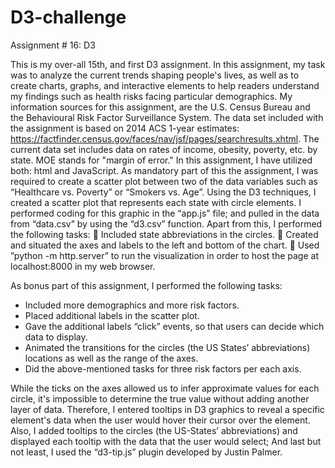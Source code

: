 # D3-challenge
Assignment # 16: D3

This is my over-all 15th, and first D3 assignment. In this assignment, my task was to analyze the current trends shaping people's lives, as well as to create charts, graphs, and interactive elements to help readers understand my findings such as health risks facing particular demographics. My information sources for this assignment, are the U.S. Census Bureau and the Behavioural Risk Factor Surveillance System.
The data set included with the assignment is based on 2014 ACS 1-year estimates: https://factfinder.census.gov/faces/nav/jsf/pages/searchresults.xhtml. The current data set includes data on rates of income, obesity, poverty, etc. by state. MOE stands for "margin of error."
In this assignment, I have utilized both: html and JavaScript.
As mandatory part of this the assignment, I was required to create a scatter plot between two of the data variables such as “Healthcare vs. Poverty” or “Smokers vs. Age”.
Using the D3 techniques, I created a scatter plot that represents each state with circle elements. I performed coding for this graphic in the “app.js” file; and pulled in the data from “data.csv” by using the “d3.csv” function. Apart from this, I performed the following tasks:
	Included state abbreviations in the circles.
	Created and situated the axes and labels to the left and bottom of the chart.
	Used ”python -m http.server” to run the visualization in order to host the page at localhost:8000 in my web browser.

As bonus part of this assignment, I performed the following tasks:
-	Included more demographics and more risk factors.
-	Placed additional labels in the scatter plot.
-	Gave the additional labels “click” events, so that users can decide which data to display.
-	Animated the transitions for the circles (the US States’ abbreviations) locations as well as the range of the axes.
-	Did the above-mentioned tasks for three risk factors per each axis.

While the ticks on the axes allowed us to infer approximate values for each circle, it's impossible to determine the true value without adding another layer of data. Therefore, I entered tooltips in D3 graphics to reveal a specific element's data when the user would hover their cursor over the element. Also, I added tooltips to the circles (the US-States’ abbreviations) and displayed each tooltip with the data that the user would select; And last but not least, I used the “d3-tip.js” plugin developed by Justin Palmer.
